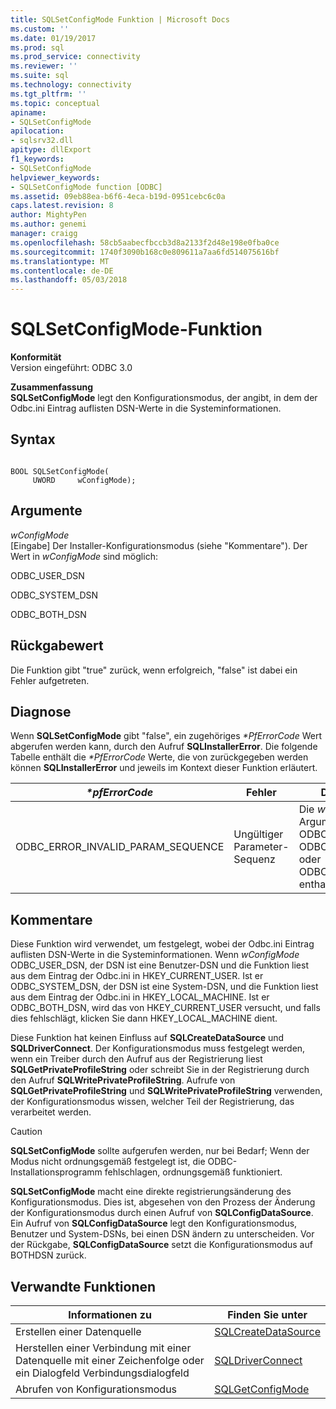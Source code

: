 ```yaml
---
title: SQLSetConfigMode Funktion | Microsoft Docs
ms.custom: ''
ms.date: 01/19/2017
ms.prod: sql
ms.prod_service: connectivity
ms.reviewer: ''
ms.suite: sql
ms.technology: connectivity
ms.tgt_pltfrm: ''
ms.topic: conceptual
apiname:
- SQLSetConfigMode
apilocation:
- sqlsrv32.dll
apitype: dllExport
f1_keywords:
- SQLSetConfigMode
helpviewer_keywords:
- SQLSetConfigMode function [ODBC]
ms.assetid: 09eb88ea-b6f6-4eca-b19d-0951cebc6c0a
caps.latest.revision: 8
author: MightyPen
ms.author: genemi
manager: craigg
ms.openlocfilehash: 58cb5aabecfbccb3d8a2133f2d48e198e0fba0ce
ms.sourcegitcommit: 1740f3090b168c0e809611a7aa6fd514075616bf
ms.translationtype: MT
ms.contentlocale: de-DE
ms.lasthandoff: 05/03/2018
---
```

# <a name="sqlsetconfigmode-function"></a>SQLSetConfigMode-Funktion
**Konformität**  
 Version eingeführt: ODBC 3.0  
  
 **Zusammenfassung**  
 **SQLSetConfigMode** legt den Konfigurationsmodus, der angibt, in dem der Odbc.ini Eintrag auflisten DSN-Werte in die Systeminformationen.  
  
## <a name="syntax"></a>Syntax  
  
```  
  
BOOL SQLSetConfigMode(  
     UWORD     wConfigMode);  
```  
  
## <a name="arguments"></a>Argumente  
 *wConfigMode*  
 [Eingabe] Der Installer-Konfigurationsmodus (siehe "Kommentare"). Der Wert in *wConfigMode* sind möglich:  
  
 ODBC_USER_DSN  
  
 ODBC_SYSTEM_DSN  
  
 ODBC_BOTH_DSN  
  
## <a name="returns"></a>Rückgabewert  
 Die Funktion gibt "true" zurück, wenn erfolgreich, "false" ist dabei ein Fehler aufgetreten.  
  
## <a name="diagnostics"></a>Diagnose  
 Wenn **SQLSetConfigMode** gibt "false", ein zugehöriges  *\*PfErrorCode* Wert abgerufen werden kann, durch den Aufruf **SQLInstallerError**. Die folgende Tabelle enthält die  *\*PfErrorCode* Werte, die von zurückgegeben werden können **SQLInstallerError** und jeweils im Kontext dieser Funktion erläutert.  
  
|*\*pfErrorCode*|Fehler|Description|  
|---------------------|-----------|-----------------|  
|ODBC_ERROR_INVALID_PARAM_SEQUENCE|Ungültiger Parameter-Sequenz|Die *wConfigMode* Argument keine ODBC_USER_DSN, ODBC_SYSTEM_DSN oder ODBC_BOTH_DSN enthalten.|  
  
## <a name="comments"></a>Kommentare  
 Diese Funktion wird verwendet, um festgelegt, wobei der Odbc.ini Eintrag auflisten DSN-Werte in die Systeminformationen. Wenn *wConfigMode* ODBC_USER_DSN, der DSN ist eine Benutzer-DSN und die Funktion liest aus dem Eintrag der Odbc.ini in HKEY_CURRENT_USER. Ist er ODBC_SYSTEM_DSN, der DSN ist eine System-DSN, und die Funktion liest aus dem Eintrag der Odbc.ini in HKEY_LOCAL_MACHINE. Ist er ODBC_BOTH_DSN, wird das von HKEY_CURRENT_USER versucht, und falls dies fehlschlägt, klicken Sie dann HKEY_LOCAL_MACHINE dient.  
  
 Diese Funktion hat keinen Einfluss auf **SQLCreateDataSource** und **SQLDriverConnect**. Der Konfigurationsmodus muss festgelegt werden, wenn ein Treiber durch den Aufruf aus der Registrierung liest **SQLGetPrivateProfileString** oder schreibt Sie in der Registrierung durch den Aufruf **SQLWritePrivateProfileString**. Aufrufe von **SQLGetPrivateProfileString** und **SQLWritePrivateProfileString** verwenden, der Konfigurationsmodus wissen, welcher Teil der Registrierung, das verarbeitet werden.  
  
> [!CAUTION]  
>  **SQLSetConfigMode** sollte aufgerufen werden, nur bei Bedarf; Wenn der Modus nicht ordnungsgemäß festgelegt ist, die ODBC-Installationsprogramm fehlschlagen, ordnungsgemäß funktioniert.  
  
 **SQLSetConfigMode** macht eine direkte registrierungsänderung des Konfigurationsmodus. Dies ist, abgesehen von den Prozess der Änderung der Konfigurationsmodus durch einen Aufruf von **SQLConfigDataSource**. Ein Aufruf von **SQLConfigDataSource** legt den Konfigurationsmodus, Benutzer und System-DSNs, bei einen DSN ändern zu unterscheiden. Vor der Rückgabe, **SQLConfigDataSource** setzt die Konfigurationsmodus auf BOTHDSN zurück.  
  
## <a name="related-functions"></a>Verwandte Funktionen  
  
|Informationen zu|Finden Sie unter|  
|---------------------------|---------|  
|Erstellen einer Datenquelle|[SQLCreateDataSource](../../../odbc/reference/syntax/sqlcreatedatasource-function.md)|  
|Herstellen einer Verbindung mit einer Datenquelle mit einer Zeichenfolge oder ein Dialogfeld Verbindungsdialogfeld|[SQLDriverConnect](../../../odbc/reference/syntax/sqldriverconnect-function.md)|  
|Abrufen von Konfigurationsmodus|[SQLGetConfigMode](../../../odbc/reference/syntax/sqlgetconfigmode-function.md)|
